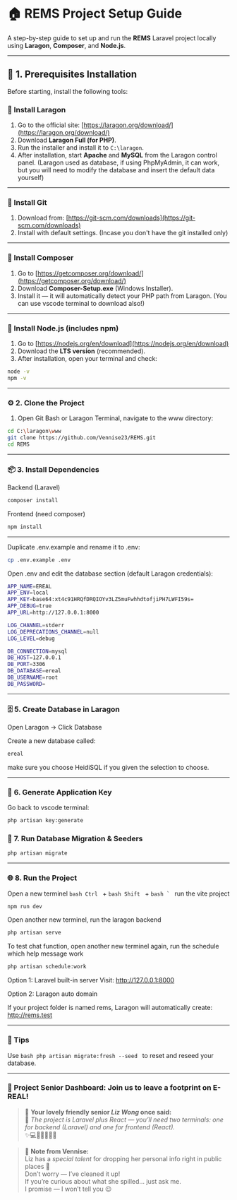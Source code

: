 # 🏠 REMS Project Setup Guide

A step-by-step guide to set up and run the **REMS** Laravel project locally using **Laragon**, **Composer**, and **Node.js**.

---

## 🧩 <b>1. Prerequisites Installation</b>

Before starting, install the following tools:

### 🔹 Install Laragon
1. Go to the official site: [https://laragon.org/download/](https://laragon.org/download/)
2. Download **Laragon Full (for PHP)**.
3. Run the installer and install it to `C:\laragon`.
4. After installation, start **Apache** and **MySQL** from the Laragon control panel.
(Laragon used as database, if using PhpMyAdmin, it can work, but you will need to modify the database and insert the default data yourself)
---

### 🔹 Install Git
1. Download from: [https://git-scm.com/downloads](https://git-scm.com/downloads)
2. Install with default settings.
(Incase you don't have the git installed only)
---

### 🔹 Install Composer
1. Go to [https://getcomposer.org/download/](https://getcomposer.org/download/)
2. Download **Composer-Setup.exe** (Windows Installer).
3. Install it — it will automatically detect your PHP path from Laragon.
(You can use vscode terminal to download also!)
---

### 🔹 Install Node.js (includes npm)
1. Go to [https://nodejs.org/en/download](https://nodejs.org/en/download)
2. Download the **LTS version** (recommended).
3. After installation, open your terminal and check:

```bash
node -v
npm -v
```
---

### ⚙️ <b>2. Clone the Project</b>
1. Open Git Bash or Laragon Terminal, navigate to the www directory:
```bash
cd C:\laragon\www
git clone https://github.com/Vennise23/REMS.git
cd REMS
```
---
### 📦 <b>3. Install Dependencies</b>
Backend (Laravel)
```bash
composer install

```
Frontend (need composer)
```bash
npm install

```
---
Duplicate .env.example and rename it to .env:
```bash
cp .env.example .env

```
Open .env and edit the database section (default Laragon credentials):
```bash
APP_NAME=EREAL
APP_ENV=local
APP_KEY=base64:xt4c91HRQfDRQIOYv3LZ5muFwhhdtofjiPH7LWFI59s=
APP_DEBUG=true
APP_URL=http://127.0.0.1:8000

LOG_CHANNEL=stderr
LOG_DEPRECATIONS_CHANNEL=null
LOG_LEVEL=debug

DB_CONNECTION=mysql
DB_HOST=127.0.0.1
DB_PORT=3306
DB_DATABASE=ereal
DB_USERNAME=root
DB_PASSWORD=
```
---
### 🗄️ <b>5. Create Database in Laragon</b>

Open Laragon → Click Database

Create a new database called:
```bash
ereal

```
make sure you choose HeidiSQL if you given the selection to choose.

---

### 🔑 <b>6. Generate Application Key</b>
Go back to vscode terminal:
```bash
php artisan key:generate

```
### 🧱 <b>7. Run Database Migration & Seeders</b>
```bash
php artisan migrate

```
---
### 🌐 <b>8. Run the Project</b>
Open a new terminel ```bash Ctrl ``` + ```bash Shift ``` + ```bash ` ```
run the vite project
```bash
npm run dev

```
Open another new terminel,
run the laragon backend
```bash
php artisan serve

```
To test chat function, open another new terminel again,
run the schedule which help message work
```bash
php artisan schedule:work

```

Option 1: Laravel built-in server
Visit: http://127.0.0.1:8000 

Option 2: Laragon auto domain

If your project folder is named rems, Laragon will automatically create:
http://rems.test

---
### 🧠 Tips

Use ```bash php artisan migrate:fresh --seed ``` to reset and reseed your database.

---
### 👣 Project Senior Dashboard: Join us to leave a footprint on E-REAL!

> 🌈 **Your lovely friendly senior _Liz Wong_ once said:**  
> 💬 *The project is Laravel plus React — you’ll need two terminals: one for backend (Laravel) and one for frontend (React).*  
> ✨💻🌸🌈💡🦋🌟

> 💬 **Note from Vennise:**  
> Liz has a *special talent* for dropping her personal info right in public places 🫠  
> Don’t worry — I’ve cleaned it up!  
> If you’re curious about what she spilled… just ask me.  
> I promise — I won’t tell you 😉

